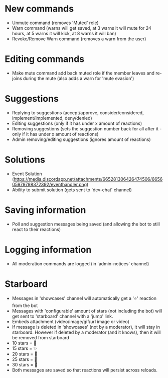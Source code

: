 # New commands

- Unmute command (removes 'Muted' role)
- Warn command (warns will get saved, at 3 warns it will mute for 24 hours, at 5 warns it will kick, at 8 warns it will ban)
- Revoke/Remove Warn command (removes a warn from the user)

# Editing commands

- Make mute command add back muted role if the member leaves and re-joins during the mute (also adds a warn for 'mute evasion')

# Suggestions

- Replying to suggestions (accept/approve, consider/considered, implement/implemented, deny/denied)
- Editing suggestions (only if it has under x amount of reactions)
- Removing suggestions (sets the suggestion number back for all after it - only if it has under x amount of reactions)
- Admin removing/editing suggestions (ignores amount of reactions)

# Solutions

- Event Solution (https://media.discordapp.net/attachments/665281306426474506/665605979798372392/eventhandler.png)
- Ability to submit solution (gets sent to 'dev-chat' channel)

# Saving information

- Poll and suggestion messages being saved (and allowing the bot to still react to their reactions)

# Logging information

- All moderation commands are logged (in 'admin-notices' channel)

# Starboard

- Messages in 'showcases' channel will automatically get a '⭐' reaction from the bot
- Messages with 'configurable' amount of stars (not including the bot) will get sent to 'starboard' channel with a 'jump' link.
- Embeds attachment (video/image/gif/url image or video)
- If message is deleted in 'showcases' (not by a moderator), it will stay in starboard. However if deleted by a moderator (and it knows), then it will be removed from starboard
- 10 stars = 🌟
- 15 stars = ✨
- 20 stars = 💫
- 25 stars = 🌠
- 30 stars = 🤩
- Both messages are saved so that reactions will persist across reloads.

